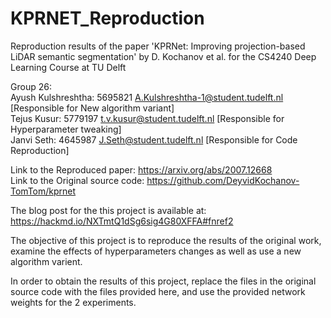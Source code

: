 # KPRNET_Reproduction 
Reproduction results of the paper 'KPRNet: Improving projection-based LiDAR semantic segmentation' by D. Kochanov et al. for the CS4240 Deep Learning Course at TU Delft   


Group 26:   
Ayush Kulshreshtha: 5695821 A.Kulshreshtha-1@student.tudelft.nl [Responsible for New algorithm variant]   
Tejus Kusur: 5779197 t.v.kusur@student.tudelft.nl [Responsible for Hyperparameter tweaking]   
Janvi Seth: 4645987 J.Seth@student.tudelft.nl [Responsible for Code Reproduction]   


Link to the Reproduced paper: https://arxiv.org/abs/2007.12668   
Link to the Original source code: https://github.com/DeyvidKochanov-TomTom/kprnet

The blog post for the this project is available at: https://hackmd.io/NXTmtQ1dSg6sig4G80XFFA#fnref2   

The objective of this project is to reproduce the results of the original work, examine the effects of hyperparameters changes as well as use a new algorithm varient.   

In order to obtain the results of this project, replace the files in the original source code with the files provided here, and use the provided network weights for the 2 experiments.

